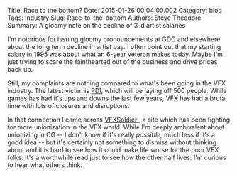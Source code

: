 Title: Race to the bottom?
Date: 2015-01-26 00:04:00.002
Category: blog
Tags: industry
Slug: Race-to-the-bottom
Authors: Steve Theodore
Summary: A gloomy note on the decline of 3-d artist salaries

I'm notorious for issuing gloomy pronouncements at GDC and elsewhere about the long term decline in artist pay.  I often point out that my starting salary in 1995 was about what an 6-year veteran makes today.  Maybe I'm just trying to scare the fainthearted out of the business and drive prices back up.  
  
Still, my complaints are nothing compared to what's been going in the VFX industry.  The latest victim is [PDI](http://www.cartoonbrew.com/business/breaking-dreamworks-animation-will-shut-down-pdidreamworks-studio-over-500-jobs-will-be-eliminated-108161.html), which will be laying off 500 people.  While games has had it's ups and downs the last few years, VFX has had a brutal time with lots of closures and disruptions.   
  
In that connection I came across [VFXSoldier ](https://vfxsoldier.wordpress.com/), a site which has been fighting for more unionization in the VFX world.  While I'm deeply ambivalent about unionizing in CG -- I don't know if it's really _possible,_ much less if it's a good idea -- but it's certainly not something to dismiss without thinking about and it is hard to see how it could make life worse for the poor VFX folks.  It's a worthwhile read just to see how the other half lives. I'm curious to hear what others think.  
  
  


